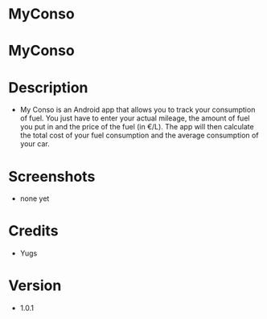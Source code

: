 # MyConso
# MyConso

 
# Description 

- My Conso is an Android app that allows you to track your consumption of fuel. You just have to enter your actual mileage, the amount of fuel you put in and the price of the fuel (in €/L). 
  The app will then calculate the total cost of your fuel consumption and the average consumption of your car.

# Screenshots
- none yet

# Credits
- Yugs

# Version
- 1.0.1
